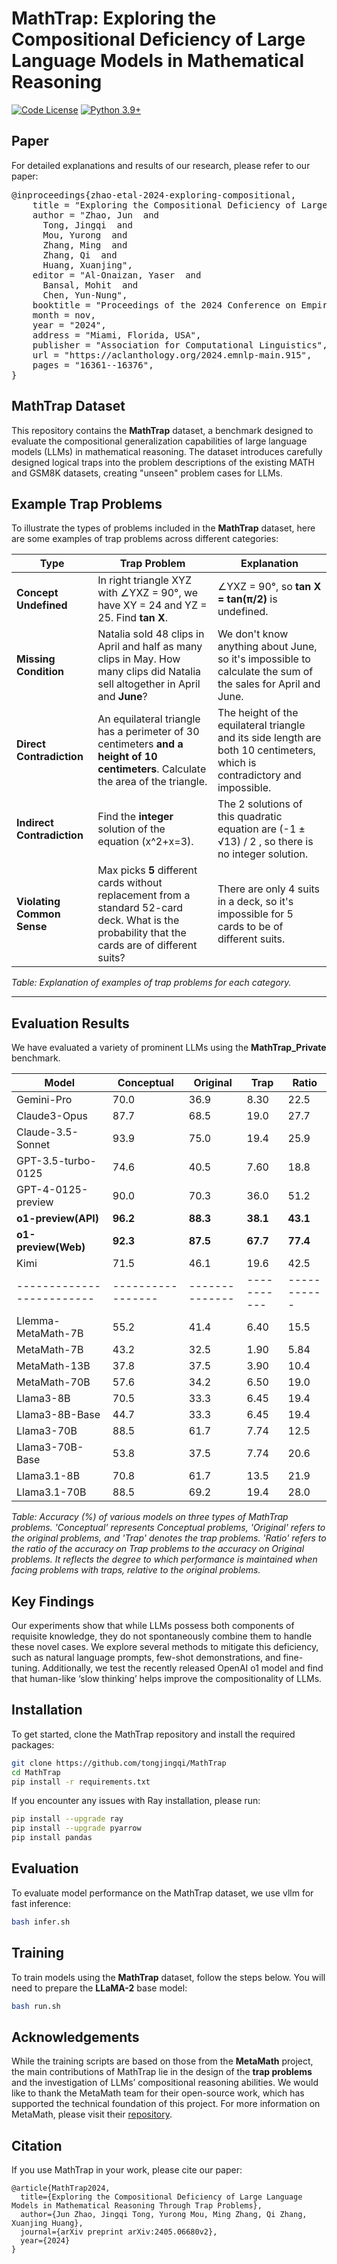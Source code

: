 # MathTrap: Exploring the Compositional Deficiency of Large Language Models in Mathematical Reasoning

[![Code License](https://img.shields.io/badge/Code%20License-Apache_2.0-green.svg)](CODE_LICENSE)
[![Python 3.9+](https://img.shields.io/badge/python-3.9+-blue.svg)](https://www.python.org/downloads/release/python-390/)

## Paper

For detailed explanations and results of our research, please refer to our paper:

<pre>
@inproceedings{zhao-etal-2024-exploring-compositional,
    title = "Exploring the Compositional Deficiency of Large Language Models in Mathematical Reasoning Through Trap Problems", 
    author = "Zhao, Jun  and
      Tong, Jingqi  and
      Mou, Yurong  and
      Zhang, Ming  and
      Zhang, Qi  and
      Huang, Xuanjing",
    editor = "Al-Onaizan, Yaser  and
      Bansal, Mohit  and
      Chen, Yun-Nung",
    booktitle = "Proceedings of the 2024 Conference on Empirical Methods in Natural Language Processing",
    month = nov,
    year = "2024",
    address = "Miami, Florida, USA",
    publisher = "Association for Computational Linguistics",
    url = "https://aclanthology.org/2024.emnlp-main.915",
    pages = "16361--16376",
}
</pre>

## MathTrap Dataset

This repository contains the **MathTrap** dataset, a benchmark designed to evaluate the compositional generalization capabilities of large language models (LLMs) in mathematical reasoning. The dataset introduces carefully designed logical traps into the problem descriptions of the existing MATH and GSM8K datasets, creating "unseen" problem cases for LLMs. 


## Example Trap Problems

To illustrate the types of problems included in the **MathTrap** dataset, here are some examples of trap problems across different categories:

| **Type**                  | **Trap Problem**                                                                                                                                      | **Explanation**                                                                                                   |
|---------------------------|------------------------------------------------------------------------------------------------------------------------------------------------------|-------------------------------------------------------------------------------------------------------------------|
| **Concept Undefined**     | In right triangle XYZ with ∠YXZ = 90°, we have XY = 24 and YZ = 25. Find **tan X**.            | ∠YXZ = 90°, so **tan X = tan(π/2)** is undefined.                                             |
| **Missing Condition**     | Natalia sold 48 clips in April and half as many clips in May. How many clips did Natalia sell altogether in April and **June**? | We don't know anything about June, so it's impossible to calculate the sum of the sales for April and June.      |
| **Direct Contradiction**  | An equilateral triangle has a perimeter of 30 centimeters **and a height of 10 centimeters**. Calculate the area of the triangle. | The height of the equilateral triangle and its side length are both 10 centimeters, which is contradictory and impossible. |
| **Indirect Contradiction**| Find the **integer** solution of the equation \(x^2+x=3\).                                                                        | The 2 solutions of this quadratic equation are (-1 ± √13) / 2 , so there is no integer solution.| 
| **Violating Common Sense**| Max picks **5** different cards without replacement from a standard 52-card deck. What is the probability that the cards are of different suits? | There are only 4 suits in a deck, so it's impossible for 5 cards to be of different suits.                       |

*Table: Explanation of examples of trap problems for each category.*

---

## Evaluation Results

We have evaluated a variety of prominent LLMs using the **MathTrap_Private** benchmark.




| Model                   | Conceptual      | Original     | Trap      | Ratio     |
|-------------------------|-----------------|--------------|-----------|-----------|
| Gemini-Pro               | 70.0            | 36.9         | 8.30      | 22.5      |
| Claude3-Opus             | 87.7            | 68.5         | 19.0      | 27.7      |
| Claude-3.5-Sonnet        | 93.9            | 75.0         | 19.4      | 25.9      |
| GPT-3.5-turbo-0125       | 74.6            | 40.5         | 7.60      | 18.8      |
| GPT-4-0125-preview       | 90.0            | 70.3         | 36.0      | 51.2      |
| **o1-preview(API)**      | **96.2**        | **88.3**     | **38.1**  | **43.1**  |
| **o1-preview(Web)**      | **92.3**        | **87.5**     | **67.7**  | **77.4**  |
| Kimi                     | 71.5            | 46.1         | 19.6      | 42.5      |
|-------------------------|-----------------|--------------|-----------|-----------|
| Llemma-MetaMath-7B       | 55.2            | 41.4         | 6.40      | 15.5      |
| MetaMath-7B              | 43.2            | 32.5         | 1.90      | 5.84      |
| MetaMath-13B             | 37.8            | 37.5         | 3.90      | 10.4      |
| MetaMath-70B             | 57.6            | 34.2         | 6.50      | 19.0      |
| Llama3-8B                | 70.5            | 33.3         | 6.45      | 19.4      |
| Llama3-8B-Base           | 44.7            | 33.3         | 6.45      | 19.4      |
| Llama3-70B               | 88.5            | 61.7         | 7.74      | 12.5      |
| Llama3-70B-Base          | 53.8            | 37.5         | 7.74      | 20.6      |
| Llama3.1-8B              | 70.8            | 61.7         | 13.5      | 21.9      |
| Llama3.1-70B             | 88.5            | 69.2         | 19.4      | 28.0      |



*Table: Accuracy (%) of various models on three types of MathTrap problems. 'Conceptual' represents Conceptual problems, 'Original' refers to the original problems, and 'Trap' denotes the trap problems. 'Ratio' refers to the ratio of the accuracy on Trap problems to the accuracy on Original problems. It reflects the degree to which performance is maintained when facing problems with traps, relative to the original problems.*

## Key Findings

Our experiments show that while LLMs possess both components of requisite knowledge, they do not spontaneously combine them to handle these novel cases. We explore several methods to mitigate this deficiency, such as natural language prompts, few-shot demonstrations, and fine-tuning. Additionally, we test the recently released OpenAI o1 model and find that human-like ‘slow thinking’ helps improve the compositionality of LLMs.

## Installation

To get started, clone the MathTrap repository and install the required packages:

```bash
git clone https://github.com/tongjingqi/MathTrap
cd MathTrap
pip install -r requirements.txt
```

If you encounter any issues with Ray installation, please run:

```bash
pip install --upgrade ray
pip install --upgrade pyarrow
pip install pandas
```


## Evaluation

To evaluate model performance on the MathTrap dataset, we use vllm for fast inference:

```bash
bash infer.sh
```

## Training

To train models using the **MathTrap** dataset, follow the steps below. You will need to prepare the **LLaMA-2** base model:

```bash
bash run.sh
```



## Acknowledgements

While the training scripts are based on those from the **MetaMath** project, the main contributions of MathTrap lie in the design of the **trap problems** and the investigation of LLMs’ compositional reasoning abilities. We would like to thank the MetaMath team for their open-source work, which has supported the technical foundation of this project. For more information on MetaMath, please visit their [repository](https://github.com/meta-math/MetaMath).

## Citation

If you use MathTrap in your work, please cite our paper:

```
@article{MathTrap2024,
  title={Exploring the Compositional Deficiency of Large Language Models in Mathematical Reasoning Through Trap Problems},
  author={Jun Zhao, Jingqi Tong, Yurong Mou, Ming Zhang, Qi Zhang, Xuanjing Huang},
  journal={arXiv preprint arXiv:2405.06680v2},
  year={2024}
}
```


